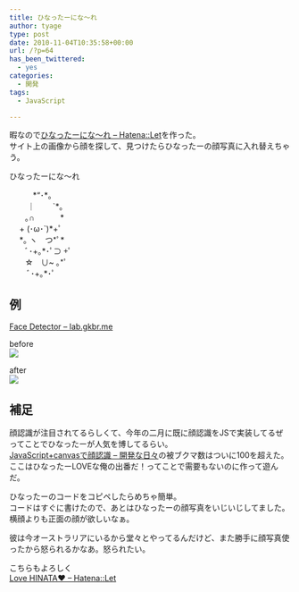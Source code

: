 ```yaml
---
title: ひなったーにな～れ
author: tyage
type: post
date: 2010-11-04T10:35:58+00:00
url: /?p=64
has_been_twittered:
  - yes
categories:
  - 開発
tags:
  - JavaScript

---
```

<p>暇なので<a href="http://let.hatelabo.jp/tyage/let/gYC-x4Lj3tznOw">ひなったーにな～れ &#8211; Hatena::Let</a>を作った。<br />
サイト上の画像から顔を探して、見つけたらひなったーの顔写真に入れ替えちゃう。</p>
<p>ひなったーにな～れ</p>
<p>　　　*&#8220;･*。<br />
　　 ｜　　 `*｡<br />
　　｡∩　　　 *<br />
　 + (･ω･`)*+ﾟ<br />
　 *｡ ヽ　つ*ﾟ*<br />
　　ﾞ･+｡*･ﾟ⊃ +ﾟ<br />
　　☆　∪~ ｡*ﾟ<br />
　　 ﾞ･+｡*･ﾟ</p>
<h2>例</h2>
<p><a href="http://lab.gkbr.me/facedetect/">Face Detector &#8211; lab.gkbr.me</a></p>
<p>before<br />
<img src="http://pckles.com/tyage/bf3c5f.png"></p>
<p>after<br />
<img src="http://pckles.com/tyage/3f8198.png"></p>
<h2>補足</h2>
<p>顔認識が注目されてるらしくて、今年の二月に既に顔認識をJSで実装してるぜってことでひなったーが人気を博してるらい。<br />
<a href="http://hinata.in/blog/20100227231617.html">JavaScript+canvasで顔認識 &#8211; 開発な日々</a>の被ブクマ数はついに100を超えた。<br />
ここはひなったーLOVEな俺の出番だ！ってことで需要もないのに作って遊んだ。</p>
<p>ひなったーのコードをコピペしたらめちゃ簡単。<br />
コードはすぐに書けたので、あとはひなったーの顔写真をいじいじしてました。<br />
横顔よりも正面の顔が欲しいなぁ。</p>
<p>彼は今オーストラリアにいるから堂々とやってるんだけど、また勝手に顔写真使ったから怒られるかなあ。怒られたい。</p>
<p>こちらもよろしく<br />
<a href="http://let.hatelabo.jp/tyage/let/gYC-xsb396GzHg">Love HINATA♥ &#8211; Hatena::Let</a></p>
